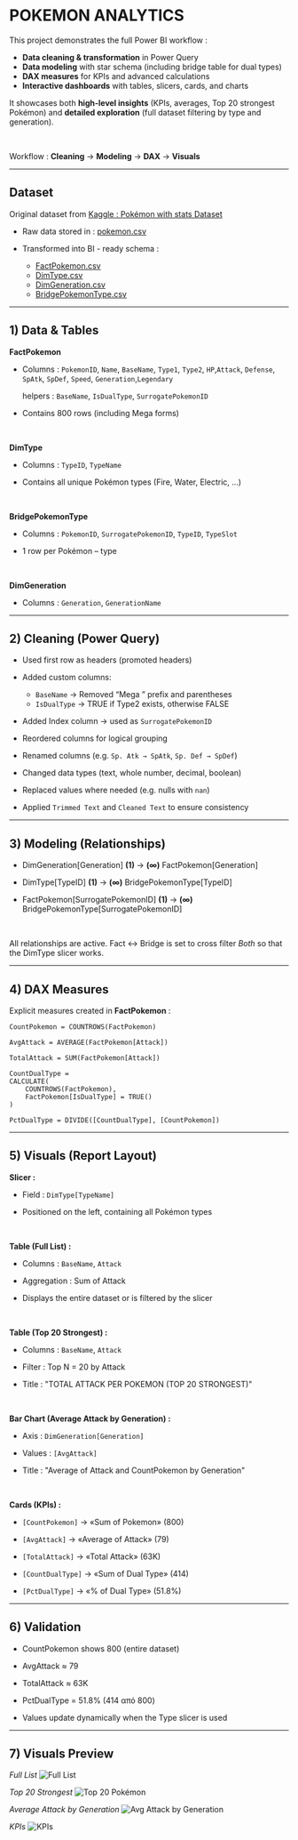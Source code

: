 # POKEMON ANALYTICS

This project demonstrates the full Power BI workflow :

- **Data cleaning & transformation** in Power Query  
- **Data modeling** with star schema (including bridge table for dual types)  
- **DAX measures** for KPIs and advanced calculations  
- **Interactive dashboards** with tables, slicers, cards, and charts  

It showcases both **high-level insights** (KPIs, averages, Top 20 strongest Pokémon) and **detailed exploration** (full dataset filtering by type and generation).

<br>

Workflow : **Cleaning** → **Modeling** → **DAX** → **Visuals**

------------------------------------------------------------------------

## Dataset

Original dataset from [Kaggle : Pokémon with stats Dataset](https://www.kaggle.com/datasets/abcsds/pokemon)


- Raw data stored in : [pokemon.csv](https://github.com/Chrysoula-Tsitsifa/POKEMON-ANALYSIS---POWER-BI/blob/main/DATA/RAW_DATA/Pokemon.csv)


- Transformed into BI - ready schema :

  - [FactPokemon.csv](https://github.com/Chrysoula-Tsitsifa/POKEMON-ANALYSIS---POWER-BI/blob/main/DATA/PROCESSED_DATA/FactPokemon.csv)
  - [DimType.csv](https://github.com/Chrysoula-Tsitsifa/POKEMON-ANALYSIS---POWER-BI/blob/main/DATA/PROCESSED_DATA/DimType.csv)
  - [DimGeneration.csv](https://github.com/Chrysoula-Tsitsifa/POKEMON-ANALYSIS---POWER-BI/blob/main/DATA/PROCESSED_DATA/DimGeneration.csv)
  - [BridgePokemonType.csv](https://github.com/Chrysoula-Tsitsifa/POKEMON-ANALYSIS---POWER-BI/blob/main/DATA/PROCESSED_DATA/BridgePokemonType.csv)

------------------------------------------------------------------------

## 1) Data & Tables

**FactPokemon**

- Columns : `PokemonID`, `Name`, `BaseName`, `Type1`, `Type2`, `HP`,`Attack`, `Defense`, `SpAtk`, `SpDef`, `Speed`, `Generation`,`Legendary`

  helpers : `BaseName`, `IsDualType`, `SurrogatePokemonID`

- Contains 800 rows (including Mega forms)

<br>

**DimType**

- Columns : `TypeID`, `TypeName`
  
- Contains all unique Pokémon types (Fire, Water, Electric, ...)

<br>

**BridgePokemonType**

- Columns : `PokemonID`, `SurrogatePokemonID`, `TypeID`, `TypeSlot`
  
- 1 row per Pokémon – type
  
<br>

**DimGeneration**

- Columns : `Generation`, `GenerationName`

------------------------------------------------------------------------

## 2) Cleaning (Power Query)

- Used first row as headers (promoted headers)
  
- Added custom columns: 

  - `BaseName`   → Removed “Mega ” prefix and parentheses
  - `IsDualType` → TRUE if Type2 exists, otherwise FALSE

- Added Index column → used as `SurrogatePokemonID`

- Reordered columns for logical grouping

- Renamed columns (e.g. `Sp. Atk → SpAtk`, `Sp. Def → SpDef`)

- Changed data types (text, whole number, decimal, boolean)

- Replaced values where needed (e.g. nulls with `nan`)

- Applied `Trimmed Text` and `Cleaned Text` to ensure consistency

------------------------------------------------------------------------

## 3) Modeling (Relationships)

- DimGeneration[Generation]       **(1)** → **(∞)** FactPokemon[Generation]
  
- DimType[TypeID]                 **(1)** → **(∞)** BridgePokemonType[TypeID]

- FactPokemon[SurrogatePokemonID] **(1)** → **(∞)** BridgePokemonType[SurrogatePokemonID]

<br>

All relationships are active. Fact ↔ Bridge is set to cross filter *Both* so that the DimType slicer works.

------------------------------------------------------------------------

## 4) DAX Measures

Explicit measures created in **FactPokemon** :

```
CountPokemon = COUNTROWS(FactPokemon)
```

```
AvgAttack = AVERAGE(FactPokemon[Attack])
```

```
TotalAttack = SUM(FactPokemon[Attack])
```

```
CountDualType =
CALCULATE(
    COUNTROWS(FactPokemon),
    FactPokemon[IsDualType] = TRUE()
)
```

```
PctDualType = DIVIDE([CountDualType], [CountPokemon])
```

------------------------------------------------------------------------

## 5) Visuals (Report Layout)

**Slicer :**

- Field : `DimType[TypeName]`

- Positioned on the left, containing all Pokémon types

<br>

**Table (Full List) :**

- Columns     : `BaseName`, `Attack`
  
- Aggregation : Sum of Attack
  
- Displays the entire dataset or is filtered by the slicer

<br>

**Table (Top 20 Strongest) :**

- Columns : `BaseName`, `Attack`

- Filter  : Top N = 20 by Attack

- Title   : "TOTAL ATTACK PER POKEMON (TOP 20 STRONGEST)"

<br>

**Bar Chart (Average Attack by Generation) :**

- Axis   : `DimGeneration[Generation]`
  
- Values : `[AvgAttack]`
  
- Title  : "Average of Attack and CountPokemon by Generation"

<br>

**Cards (KPIs) :**

- `[CountPokemon]`  → «Sum of Pokemon» (800)

- `[AvgAttack]`     → «Average of Attack» (79)

- `[TotalAttack]`   → «Total Attack» (63K)

- `[CountDualType]` → «Sum of Dual Type» (414)

- `[PctDualType]`   → «% of Dual Type» (51.8%)

------------------------------------------------------------------------

## 6) Validation

- CountPokemon shows 800 (entire dataset)

- AvgAttack ≈ 79

- TotalAttack ≈ 63K

- PctDualType = 51.8% (414 από 800)

- Values update dynamically when the Type slicer is used

- ------------------------------------------------------------------------

## 7) Visuals Preview

*Full List*
![Full List](screenshots/full_list.png)

*Top 20 Strongest*
![Top 20 Pokémon](screenshots/top20.png)

*Average Attack by Generation*
![Avg Attack by Generation](screenshots/avg_attack_gen.png)

*KPIs*
![KPIs](screenshots/kpis.png)


